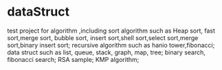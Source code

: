 # dataStruct

test project for algorithm ,including sort algorithm such as Heap sort, fast sort,merge sort, bubble sort, insert sort,shell sort,select sort,merge sort,binary insert sort; 
recursive algorithm such as hanio tower,fibonacci;  
data struct such as list, queue, stack, graph, map, tree;
binary search, fibonacci search;
RSA sample;
KMP algorithm;
